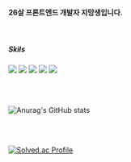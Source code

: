 #### 26살 프론트엔드 개발자 지망생입니다.

<br/>

##### Skils
<img src="https://img.shields.io/badge/JavaScript-FFCA28?style=flat-square&logo=javascript&logoColor=white"/> <img src="https://img.shields.io/badge/React-61DAFB?style=flat-square&logo=React&logoColor=white"/> <img src="https://img.shields.io/badge/SpringJPA-RGBA27?style=flat-square&logo=spring&logoColor=white"/> <img src="https://img.shields.io/badge/HTML5-BBBA27?style=flat-square&logo=html5&logoColor=white"/> <img src="https://img.shields.io/badge/CSS3-TTAA28?style=flat-square&logo=CSS3&logoColor=white"/>





<br/>
<br/>


![Anurag's GitHub stats](https://github-readme-stats.vercel.app/api?username=Jaehyeok65&show_icons=true&theme=default)

<br/>
<br/>

[![Solved.ac Profile](http://mazassumnida.wtf/api/v2/generate_badge?boj=asfg15)](https://solved.ac/asfg15/)

<!--
**Jaehyeok65/Jaehyeok65** is a ✨ _special_ ✨ repository because its `README.md` (this file) appears on your GitHub profile.

Here are some ideas to get you started:

- 🔭 I’m currently working on ...
- 🌱 I’m currently learning ...
- 👯 I’m looking to collaborate on ...
- 🤔 I’m looking for help with ...
- 💬 Ask me about ...
- 📫 How to reach me: ...
- 😄 Pronouns: ...
- ⚡ Fun fact: ...
-->
